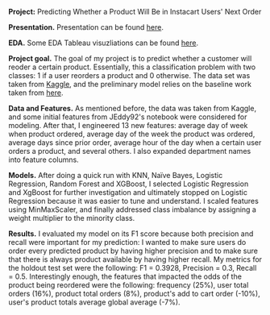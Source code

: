 **Project:** Predicting Whether a Product Will Be in Instacart Users' Next Order

**Presentation.** Presentation can be found [here](https://github.com/vlazovskiy/predicting-instacart-purchases/blob/master/Predicting_customer_orders_with_instacart.pdf).

**EDA.** Some EDA Tableau visuzliations can be found [here](https://github.com/vlazovskiy/predicting-instacart-purchases/blob/master/EDA_with_Tableau.md).

**Project goal.** The goal of my project is to predict whether a customer will reoder a certain product. Essentially, this a classification problem with two classes: 1 if a user reorders a product and 0 otherwise. The data set was taken from [Kaggle](https://kaggle.com/c/instacart-market-basket-analysis/data), and the preliminary model relies on the baseline work taken from [here](https://github.com/JEddy92/Metis-Project3-InstacartKaggle).

**Data and Features.** As mentioned before, the data was taken from Kaggle, and some initial features from JEddy92's notebook were considered for modeling. After that, I engineered 13 new features: average day of week when product ordered, average day of the week the product was ordered, average days since prior order, average hour of the day when a certain user orders a product, and several others. I also expanded department names into feature columns.

**Models.** After doing a quick run with KNN, Naïve Bayes, Logistic Regression, Random Forest and XGBoost, I selected Logistic Regression and XgBoost for further investigation and ultimately stopped on Logistic Regression because it was easier to tune and understand. I scaled features using MinMaxScaler, and finally addressed class imbalance by assigning a weight multiplier to the minority class. 

**Results.** I evaluated my model on its F1 score because both precision and recall were important for my prediction: I wanted to make sure users do order every predicted product by having higher precision and to make sure that there is always product available by having higher recall. My metrics for the holdout test set were the following: F1 = 0.3928, Precision = 0.3, Recall = 0.5. Interestingly enough, the features that impacted the odds of the product being reordered were the following: frequency (25%), user total orders (16%), product total orders (8%), product's add to cart order (-10%), user's product totals average global average (-7%). 
